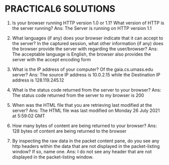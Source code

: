 # PRACTICAL6 SOLUTIONS

1. Is your browser running HTTP version 1.0 or 1.1? What version of HTTP is the server running?
Ans: The Server is running on HTTP version 1.1

2. What languages (if any) does your browser indicate that it can accept to the server? In the captured session, what 
other information (if any) does the browser provide the server with regarding the user/browser?
Ans: The acceptable language is English, the browser also provides the server with the accept encoding form

3. What is the IP address of your computer? Of the gaia.cs.umass.edu server?
Ans: The source IP address is 10.0.2.15 while the Destination IP address is 
128.119.245.12

4. What is the status code returned from the server to your browser?
Ans: The status code returned from the server to my browser is 200

5. When was the HTML file that you are retrieving last modified at the server?
Ans: The HTML file was last modified on Monday 26 July 2021 at 5:59:02 GMT

6. How many bytes of content are being returned to your browser?
Ans: 128 bytes of content are being returned to the browser

7. By inspecting the raw data in the packet content pane, do you see any http headers within the data that are not 
displayed in the packet-listing window? If so, name one.
Ans: I do not see any header that are not displayed in the packet-listing window.